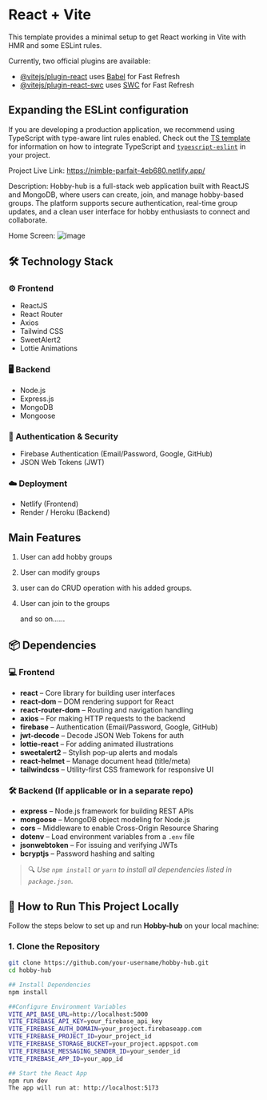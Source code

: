 # React + Vite

This template provides a minimal setup to get React working in Vite with HMR and some ESLint rules.

Currently, two official plugins are available:

- [@vitejs/plugin-react](https://github.com/vitejs/vite-plugin-react/blob/main/packages/plugin-react) uses [Babel](https://babeljs.io/) for Fast Refresh
- [@vitejs/plugin-react-swc](https://github.com/vitejs/vite-plugin-react/blob/main/packages/plugin-react-swc) uses [SWC](https://swc.rs/) for Fast Refresh

## Expanding the ESLint configuration

If you are developing a production application, we recommend using TypeScript with type-aware lint rules enabled. Check out the [TS template](https://github.com/vitejs/vite/tree/main/packages/create-vite/template-react-ts) for information on how to integrate TypeScript and [`typescript-eslint`](https://typescript-eslint.io) in your project.

Project Live Link: https://nimble-parfait-4eb680.netlify.app/

Description:
Hobby-hub is a full-stack web application built with ReactJS and MongoDB, where users can create, join, and manage hobby-based groups. The platform supports secure authentication, real-time group updates, and a clean user interface for hobby enthusiasts to connect and collaborate.

Home Screen:
![image](https://github.com/user-attachments/assets/71e1cdc4-a697-4410-b63d-db3cc33fe033)

## 🛠️ Technology Stack

### ⚙️ Frontend
- ReactJS
- React Router
- Axios
- Tailwind CSS
- SweetAlert2
- Lottie Animations

### 🖥️ Backend
- Node.js
- Express.js
- MongoDB
- Mongoose

### 🔐 Authentication & Security
- Firebase Authentication (Email/Password, Google, GitHub)
- JSON Web Tokens (JWT)

### ☁️ Deployment
- Netlify (Frontend)
- Render / Heroku (Backend)

## Main Features
1. User can add hobby groups
2. User can modify groups
3. user can do CRUD operation with his added groups.
4. User can join to the groups

   and so on......

## 📦 Dependencies

### 💻 Frontend
- **react** – Core library for building user interfaces
- **react-dom** – DOM rendering support for React
- **react-router-dom** – Routing and navigation handling
- **axios** – For making HTTP requests to the backend
- **firebase** – Authentication (Email/Password, Google, GitHub)
- **jwt-decode** – Decode JSON Web Tokens for auth
- **lottie-react** – For adding animated illustrations
- **sweetalert2** – Stylish pop-up alerts and modals
- **react-helmet** – Manage document head (title/meta)
- **tailwindcss** – Utility-first CSS framework for responsive UI

### 🛠️ Backend (If applicable or in a separate repo)
- **express** – Node.js framework for building REST APIs
- **mongoose** – MongoDB object modeling for Node.js
- **cors** – Middleware to enable Cross-Origin Resource Sharing
- **dotenv** – Load environment variables from a `.env` file
- **jsonwebtoken** – For issuing and verifying JWTs
- **bcryptjs** – Password hashing and salting

> 🔍 *Use `npm install` or `yarn` to install all dependencies listed in `package.json`.*


## 🚀 How to Run This Project Locally

Follow the steps below to set up and run **Hobby-hub** on your local machine:

### 1. Clone the Repository

```bash
git clone https://github.com/your-username/hobby-hub.git
cd hobby-hub

## Install Dependencies
npm install

##Configure Environment Variables
VITE_API_BASE_URL=http://localhost:5000
VITE_FIREBASE_API_KEY=your_firebase_api_key
VITE_FIREBASE_AUTH_DOMAIN=your_project.firebaseapp.com
VITE_FIREBASE_PROJECT_ID=your_project_id
VITE_FIREBASE_STORAGE_BUCKET=your_project.appspot.com
VITE_FIREBASE_MESSAGING_SENDER_ID=your_sender_id
VITE_FIREBASE_APP_ID=your_app_id

## Start the React App
npm run dev
The app will run at: http://localhost:5173






